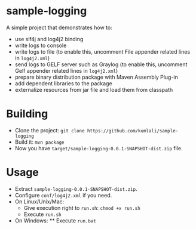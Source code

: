 # sample-logging
A simple project that demonstrates how to:
* use slf4j and log4j2 binding
* write logs to console 
* write logs to file (to enable this, uncomment File appender related lines in `log4j2.xml`)
* send logs to GELF server such as Graylog (to enable this, uncomment Gelf appender related lines in `log4j2.xml`)
* prepare binary distribution package with Maven Assembly Plug-in
* add dependent libraries to the package
* externalize resources from jar file and load them from classpath

# Building
* Clone the project: `git clone https://github.com/kumlali/sample-logging`
* Build it: `mvn package`
* Now you have `target/sample-logging-0.0.1-SNAPSHOT-dist.zip` file.

# Usage
* Extract `sample-logging-0.0.1-SNAPSHOT-dist.zip`.
* Configure `conf/log4j2.xml` if you need.
* On Linux/Unix/Mac:
    * Give execution right to `run.sh`: `chmod +x run.sh`
    * Execute `run.sh`
* On Windows:
** Execute `run.bat`